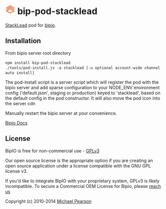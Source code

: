 ![stacklead](stacklead.png) bip-pod-stacklead
=======

<a href="https://stacklead.com">StackLead</a> pod for [bipio](https://bip.io).  

## Installation

From bipio server root directory

    npm install bip-pod-stacklead
    ./tools/pod-install.js -a stacklead [-u optional account-wide channel auto install]

The pod-install script is a server script which will register the pod with the bipio server and add sparse
configuration to your NODE_ENV environment config ('default.json', staging or production)
keyed to 'stacklead', based on the default config in the pod constructor.  It will also move the
pod icon into the server cdn

Manually restart the bipio server at your convenience.

[Bipio Docs](https://bip.io/docs/pods/stacklead)

## License

BipIO is free for non-commercial use - [GPLv3](http://www.gnu.org/copyleft/gpl.html)

Our open source license is the appropriate option if you are creating an open source application under a license compatible with the GNU GPL license v3. 

If you'd like to integrate BipIO with your proprietary system, GPLv3 is likely incompatible.  To secure a Commercial OEM License for Bipio,
please [reach us](mailto:support.bip.io)


Copyright (c) 2010-2014  [Michael Pearson](https://github.com/mjpearson)
